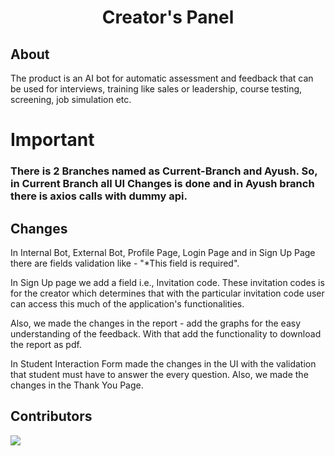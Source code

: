 <h1 align="center">Creator's Panel</h1>

## About
The product is an AI bot for automatic assessment and feedback that can be used for interviews, training like sales or leadership, course testing, screening, job 
simulation etc.

# Important
<h3>There is 2 Branches named as Current-Branch and Ayush. So, in Current Branch all UI Changes is done and in Ayush branch there is axios calls with dummy api.</h3>

## Changes
In Internal Bot, External Bot, Profile Page, Login Page and in Sign Up Page there are fields validation like - "*This field is required".

In Sign Up page we add a field i.e., Invitation code. 
These invitation codes is for the creator which determines that with the particular invitation code user can access this much of the application's functionalities.

Also, we made the changes in the report - add the graphs for the easy understanding of the feedback. With that add the functionality to download the report as pdf.

In Student Interaction Form made the changes in the UI with the validation that student must have to answer the every question. Also, we made the changes in the Thank You Page. 



## Contributors
<a href="https://github.com/TheNewC0der-24/aCLOUD/graphs/contributors">
  <img src="https://contributors-img.web.app/image?repo=TheNewC0der-24/aCLOUD" />
</a>

##
